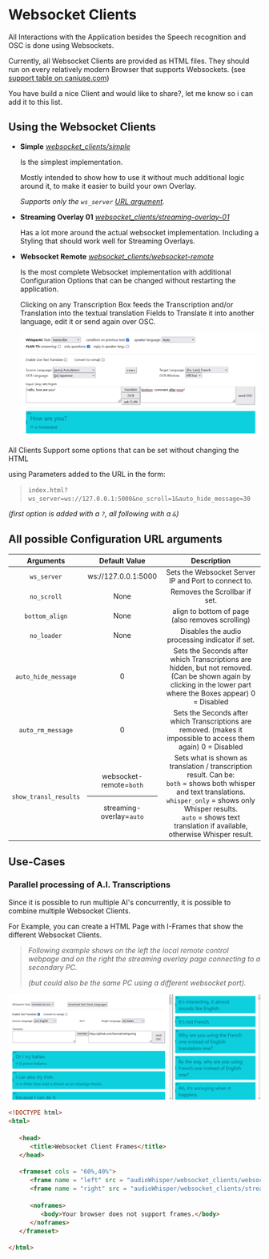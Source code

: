 # Websocket Clients
All Interactions with the Application besides the Speech recognition and OSC is done using Websockets.

Currently, all Websocket Clients are provided as HTML files. They should run on every relatively modern Browser that supports Websockets. (see [support table on caniuse.com](https://caniuse.com/websockets))

You have build a nice Client and would like to share?, let me know so i can add it to this list.

## Using the Websocket Clients

- **Simple** [_websocket_clients/simple_](../websocket_clients/simple/)

  Is the simplest implementation.
  
  Mostly intended to show how to use it without much additional logic around it, to make it easier to build your own Overlay.

  _Supports only the `ws_server` [URL argument](#all-possible-configuration-url-arguments)._

- **Streaming Overlay 01** [_websocket_clients/streaming-overlay-01_](../websocket_clients/streaming-overlay-01/)

  Has a lot more around the actual websocket implementation. Including a Styling that should work well for Streaming Overlays.

- **Websocket Remote** [_websocket_clients/websocket-remote_](../websocket_clients/websocket-remote/)

  Is the most complete Websocket implementation with additional Configuration Options that can be changed without restarting the application.

  Clicking on any Transcription Box feeds the Transcription and/or Translation into the textual translation Fields to Translate it into another language, edit it or send again over OSC.

  <img src=../images/remote_control.png width=600>


All Clients Support some options that can be set without changing the HTML

using Parameters added to the URL in the form:

> `index.html?ws_server=ws://127.0.0.1:5000&no_scroll=1&auto_hide_message=30`

_(first option is added with a `?`, all following with a `&`)_


## All possible Configuration URL arguments

|        Arguments        |                    Default Value                     |                                                                                                                      Description                                                                                                                      |
|:-----------------------:|:----------------------------------------------------:|:-----------------------------------------------------------------------------------------------------------------------------------------------------------------------------------------------------------------------------------------------------:|
|       `ws_server`       |                 ws://127.0.0.1:5000                  |                                                                                                 Sets the Websocket Server IP and Port to connect to.                                                                                                  |
|       `no_scroll`       |                         None                         |                                                                                                             Removes the Scrollbar if set.                                                                                                             |
|     `bottom_align`      |                         None                         |                                                                                                   align to bottom of page (also removes scrolling)                                                                                                    |
|       `no_loader`       |                         None                         |                                                                                                    Disables the audio processing indicator if set.                                                                                                    |
|   `auto_hide_message`   |                          0                           |                                            Sets the Seconds after which Transcriptions are hidden, but not removed. (Can be shown again by clicking in the lower part where the Boxes appear) 0 = Disabled                                            |
|    `auto_rm_message`    |                          0                           |                                                                   Sets the Seconds after which Transcriptions are removed. (makes it impossible to access them again) 0 = Disabled                                                                    |
|  `show_transl_results`  | websocket-remote=`both`<hr/>streaming-overlay=`auto` | Sets what is shown as translation / transcription result. Can be:<br/>`both` = shows both whisper and text translations.<br/>`whisper_only` = shows only Whisper results.<br/>`auto` = shows text translation if available, otherwise Whisper result. |


## Use-Cases
### Parallel processing of A.I. Transcriptions
Since it is possible to run multiple AI's concurrently, it is possible to combine multiple Websocket Clients.

For Example, you can create a HTML Page with I-Frames that show the different Websocket Clients.

> _Following example shows on the left the local remote control webpage and on the right the streaming overlay page connecting to a secondary PC._
> 
> _(but could also be the same PC using a different websocket port)._

<img src=../images/parallel-live-translation.png width=700>

```html
<!DOCTYPE html>
<html>
   
   <head>
      <title>Websocket Client Frames</title>
   </head>
   
   <frameset cols = "60%,40%">
      <frame name = "left" src = "audioWhisper/websocket_clients/websocket-remote/index.html" />
      <frame name = "right" src = "audioWhisper/websocket_clients/streaming-overlay-01/index.html?ws_server=ws://192.168.2.136:5000" />
      
      <noframes>
         <body>Your browser does not support frames.</body>
      </noframes>
   </frameset>
   
</html>
```
